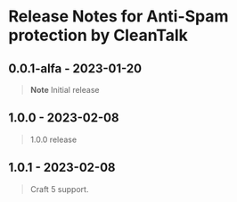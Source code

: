 # Release Notes for Anti-Spam protection by CleanTalk

## 0.0.1-alfa - 2023-01-20
> **Note**
> Initial release

## 1.0.0 - 2023-02-08
> 1.0.0 release

## 1.0.1 - 2023-02-08
> Craft 5 support.
